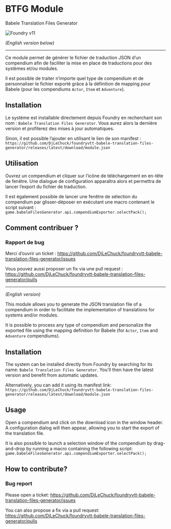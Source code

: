 # BTFG Module

Babele Translation Files Generator

![Foundry v11](https://img.shields.io/badge/foundry-v11-green)

_(English version below)_

---

Ce module permet de générer le fichier de traduction JSON d’un compendium afin de faciliter la mise en place de
traductions pour des systèmes et/ou modules.

Il est possible de traiter n’importe quel type de compendium et de personnaliser le fichier exporté grâce à la
définition de mapping pour Babele (pour les compendiums `Actor`, `Item` et `Adventure`).

## Installation

Le système est installable directement depuis Foundry en recherchant son nom : `Babele Translation Files Generator`.
Vous aurez alors la dernière version et profiterez des mises à jour automatiques.

Sinon, il est possible l’ajouter en utilisant le lien de son manifest :
`https://github.com/DjLeChuck/foundryvtt-babele-translation-files-generator/releases/latest/download/module.json`

## Utilisation

Ouvrez un compendium et cliquer sur l’icône de téléchargement en en-tête de fenêtre. Une dialogue de configuration
apparaîtra alors et permettra de lancer l’export du fichier de traduction.

Il est également possible de lancer une fenêtre de sélection du compendium par glisser-déposer en exécutant une macro
contenant le script suivant : `game.babeleFilesGenerator.api.compendiumExporter.selectPack();`

## Comment contribuer ?

### Rapport de bug

Merci d’ouvrir un ticket : https://github.com/DjLeChuck/foundryvtt-babele-translation-files-generator/issues

Vous pouvez aussi proposer un fix via une pull
request : https://github.com/DjLeChuck/foundryvtt-babele-translation-files-generator/pulls

---

_(English version)_

This module allows you to generate the JSON translation file of a compendium in order to facilitate the implementation
of translations for systems and/or modules.

It is possible to process any type of compendium and personalize the exported file using the mapping definition for
Babele (for `Actor`, `Item` and `Adventure` compendiums).

## Installation

The system can be installed directly from Foundry by searching for its name: `Babele Translation Files Generator`.
You'll then have the latest version and benefit from automatic updates.

Alternatively, you can add it using its manifest link:
`https://github.com/DjLeChuck/foundryvtt-babele-translation-files-generator/releases/latest/download/module.json`

## Usage

Open a compendium and click on the download icon in the window header. A configuration dialog will then appear, allowing
you to start the export of the translation file.

It is also possible to launch a selection window of the compendium by drag-and-drop by running a macro containing the
following script: `game.babeleFilesGenerator.api.compendiumExporter.selectPack();`

## How to contribute?

### Bug report

Please open a ticket: https://github.com/DjLeChuck/foundryvtt-babele-translation-files-generator/issues

You can also propose a fix via a pull
request: https://github.com/DjLeChuck/foundryvtt-babele-translation-files-generator/pulls
